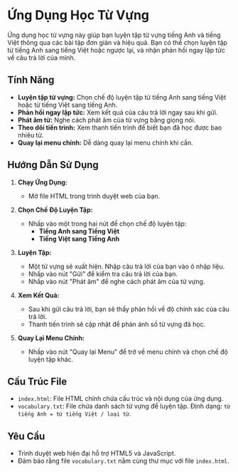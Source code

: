 # Ứng Dụng Học Từ Vựng

Ứng dụng học từ vựng này giúp bạn luyện tập từ vựng tiếng Anh và tiếng Việt thông qua các bài tập đơn giản và hiệu quả. Bạn có thể chọn luyện tập từ tiếng Anh sang tiếng Việt hoặc ngược lại, và nhận phản hồi ngay lập tức về câu trả lời của mình.

## Tính Năng

-   **Luyện tập từ vựng:** Chọn chế độ luyện tập từ tiếng Anh sang tiếng Việt hoặc từ tiếng Việt sang tiếng Anh.
-   **Phản hồi ngay lập tức:** Xem kết quả của câu trả lời ngay sau khi gửi.
-   **Phát âm từ:** Nghe cách phát âm của từ vựng bằng giọng nói.
-   **Theo dõi tiến trình:** Xem thanh tiến trình để biết bạn đã học được bao nhiêu từ.
-   **Quay lại menu chính:** Dễ dàng quay lại menu chính khi cần.

## Hướng Dẫn Sử Dụng

1. **Chạy Ứng Dụng:**

    - Mở file HTML trong trình duyệt web của bạn.

2. **Chọn Chế Độ Luyện Tập:**

    - Nhấp vào một trong hai nút để chọn chế độ luyện tập:
        - **Tiếng Anh sang Tiếng Việt**
        - **Tiếng Việt sang Tiếng Anh**

3. **Luyện Tập:**

    - Một từ vựng sẽ xuất hiện. Nhập câu trả lời của bạn vào ô nhập liệu.
    - Nhấp vào nút "Gửi" để kiểm tra câu trả lời của bạn.
    - Nhấp vào nút "Phát âm" để nghe cách phát âm của từ vựng.

4. **Xem Kết Quả:**

    - Sau khi gửi câu trả lời, bạn sẽ thấy phản hồi về độ chính xác của câu trả lời.
    - Thanh tiến trình sẽ cập nhật để phản ánh số từ vựng đã học.

5. **Quay Lại Menu Chính:**
    - Nhấp vào nút "Quay lại Menu" để trở về menu chính và chọn chế độ luyện tập khác.

## Cấu Trúc File

-   `index.html`: File HTML chính chứa cấu trúc và nội dung của ứng dụng.
-   `vocabulary.txt`: File chứa danh sách từ vựng để luyện tập. Định dạng: `từ tiếng Anh = từ tiếng Việt / loại từ`.

## Yêu Cầu

-   Trình duyệt web hiện đại hỗ trợ HTML5 và JavaScript.
-   Đảm bảo rằng file `vocabulary.txt` nằm cùng thư mục với file `index.html`.

